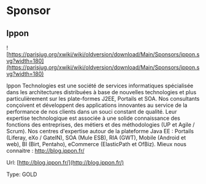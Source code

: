 # Sponsor

## Ippon

![https://parisjug.org/xwiki/wiki/oldversion/download/Main/Sponsors/ippon.svg?width=180](https://parisjug.org/xwiki/wiki/oldversion/download/Main/Sponsors/ippon.svg?width=180)

Ippon Technologies est une société de services informatiques spécialisée dans les architectures distribuées à base de nouvelles technologies et plus particulièrement sur les plate-formes J2EE, Portails et SOA. Nos consultants conçoivent et développent des applications innovantes au service de la performance de nos clients dans un souci constant de qualité. Leur expertise technologique est associée à une solide connaissance des fonctions des entreprises, des métiers et des méthodologies (UP et Agile / Scrum). Nos centres d'expertise autour de la plateforme Java EE : Portails (Liferay, eXo / GateIN), SOA (Mule ESB), RIA (GWT), Mobile (Android et web), BI (Birt, Pentaho), eCommerce (ElasticPath et OfBiz). Mieux nous connaitre : http://blog.ippon.fr/



Url: [http://blog.ippon.fr/](http://blog.ippon.fr/)

Type: GOLD
